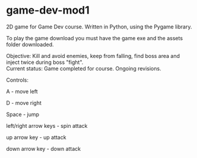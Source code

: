 # game-dev-mod1
2D game for Game Dev course. Written in Python, using the Pygame library.

To play the game download you must have the game exe and the assets folder downloaded.

Objective: Kill and avoid enemies, keep from falling, find boss area and inject twice during boss "fight".  
Current status: Game completed for course. Ongoing revisions.

Controls:  

A - move left  

D - move right  

Space - jump  

left/right arrow keys - spin attack  

up arrow key - up attack  

down arrow key - down attack

